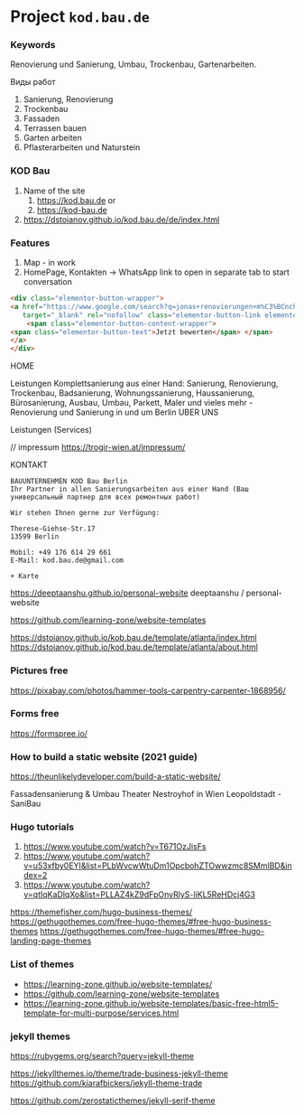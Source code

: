 # Project `kod.bau.de`

### Keywords

Renovierung und Sanierung, Umbau,  Trockenbau, Gartenarbeiten.

Виды работ
1. Sanierung, Renovierung
2. Trockenbau 
3. Fassaden
4. Terrassen bauen
5. Garten arbeiten
6. Pflasterarbeiten und Naturstein



### KOD Bau

1. Name of the site
   1. https://kod.bau.de or
   1. https://kod-bau.de
2. https://dstoianov.github.io/kod.bau.de/de/index.html

### Features

1. Map - in work
2. HomePage, Kontakten -> WhatsApp link to open in separate tab to start conversation



```html
<div class="elementor-button-wrapper"> 
<a href="https://www.google.com/search?q=jonas+renovierungen+m%C3%BCnchen&amp;oq=jonas+renovierungen+m%C3%BCnchen&amp;aqs=chrome.0.69i59.4329j0j7&amp;sourceid=chrome&amp;ie=UTF-8#lrd=0x479e76cc724bf86d:0x2cd314f2d6b761ad,1,,," 
   target="_blank" rel="nofollow" class="elementor-button-link elementor-button elementor-size-xs" role="button"> 
    <span class="elementor-button-content-wrapper"> 
<span class="elementor-button-text">Jetzt bewerten</span> </span> 
</a>
</div>
```


HOME

Leistungen
Komplettsanierung aus einer Hand: Sanierung, Renovierung, Trockenbau, Badsanierung, Wohnungssanierung, Haussanierung, Bürosanierung, Ausbau, Umbau, Parkett,  Maler und vieles mehr - Renovierung und Sanierung in und um Berlin
UBER UNS

Leistungen (Services)

// impressum
https://trogir-wien.at/impressum/

KONTAKT

```
BAUUNTERNEHMEN KOD Bau Berlin
Ihr Partner in allen Sanierungsarbeiten aus einer Hand (Ваш универсальный партнер для всех ремонтных работ)

Wir stehen Ihnen gerne zur Verfügung:

Therese-Giehse-Str.17
13599 Berlin

Mobil: +49 176 614 29 661
E-Mail: kod.bau.de@gmail.com

+ Karte
```


https://deeptaanshu.github.io/personal-website
deeptaanshu /
personal-website

https://github.com/learning-zone/website-templates


https://dstoianov.github.io/kob.bau.de/template/atlanta/index.html
https://dstoianov.github.io/kod.bau.de/template/atlanta/about.html

### Pictures free
https://pixabay.com/photos/hammer-tools-carpentry-carpenter-1868956/

### Forms free
https://formspree.io/

### How to build a static website (2021 guide)
https://theunlikelydeveloper.com/build-a-static-website/




Fassadensanierung & Umbau Theater Nestroyhof in Wien Leopoldstadt - SaniBau


<script type="text/javascript" id="google_gtagjs-js-after">
	window.dataLayer = window.dataLayer || [];function gtag(){dataLayer.push(arguments);}
	gtag('set', 'linker', {"domains":["www.aaaa.com"]} );
	gtag("js", new Date());
	gtag("set", "developer_id.dZTNiMT", true);
	gtag("config", "UA-201aaaaa", {"anonymize_ip":true});
	gtag("config", "G-0GCY8xxxx");
</script>



### Hugo tutorials

1. https://www.youtube.com/watch?v=T671OzJisFs
2. https://www.youtube.com/watch?v=u53xfby0EYI&list=PLbWvcwWtuDm1OpcbohZTOwwzmc8SMmlBD&index=2
3. https://www.youtube.com/watch?v=qtIqKaDlqXo&list=PLLAZ4kZ9dFpOnyRlyS-liKL5ReHDcj4G3

https://themefisher.com/hugo-business-themes/
https://gethugothemes.com/free-hugo-themes/#free-hugo-business-themes
https://gethugothemes.com/free-hugo-themes/#free-hugo-landing-page-themes





### List of themes
 - https://learning-zone.github.io/website-templates/
 - https://github.com/learning-zone/website-templates
 - https://learning-zone.github.io/website-templates/basic-free-html5-template-for-multi-purpose/services.html


### jekyll themes
https://rubygems.org/search?query=jekyll-theme

https://jekyllthemes.io/theme/trade-business-jekyll-theme
https://github.com/kiarafbickers/jekyll-theme-trade


https://github.com/zerostaticthemes/jekyll-serif-theme

